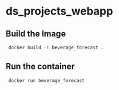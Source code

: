 # ds_projects_webapp

## Build the Image
```sh
 docker build -t beverage_forecast .
```

## Run the container
```sh
 docker run beverage_forecast 
```